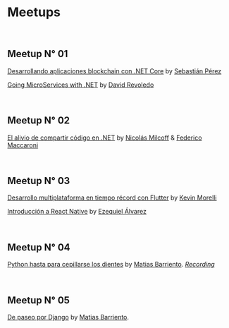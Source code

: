 # Meetups

&nbsp;
## Meetup N° 01
[Desarrollando aplicaciones blockchain con .NET Core](Meetup_01/Blockchain) by [Sebastián Pérez](https://github.com/sebaleoperez)

[Going MicroServices with .NET](Meetup_01/Microservices) by [David Revoledo](https://github.com/davidrevoledo)

&nbsp;
## Meetup N° 02
[El alivio de compartir código en .NET](Meetup_02) by [Nicolás Milcoff](https://github.com/nmilcoff) & [Federico Maccaroni](https://github.com/fedemkr)

&nbsp;
## Meetup N° 03
[Desarrollo multiplataforma en tiempo récord con Flutter](Meetup_03/Flutter) by [Kevin Morelli](https://github.com/KevMorelli)

[Introducción a React Native](Meetup_03/React_Native) by [Ezequiel Álvarez](https://github.com/ealvarezk)

&nbsp;
## Meetup N° 04
[Python hasta para cepillarse los dientes](Meetup_04) by [Matias Barriento](https://github.com/matibarriento). *[Recording](https://www.youtube.com/watch?v=RamghkIBHV8)*

&nbsp;
## Meetup N° 05
[De paseo por Django](Meetup_05/Django) by [Matias Barriento](https://github.com/matibarriento).
